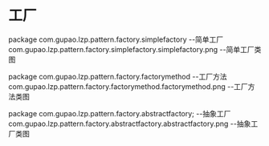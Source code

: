 # 工厂 
package com.gupao.lzp.pattern.factory.simplefactory                       --简单工厂
com.gupao.lzp.pattern.factory.simplefactory.simplefactory.png               --简单工厂类图

package com.gupao.lzp.pattern.factory.factorymethod                                 --工厂方法
com.gupao.lzp.pattern.factory.factorymethod.factorymethod.png               --工厂方法类图        
        
package com.gupao.lzp.pattern.factory.abstractfactory;                              --抽象工厂
 com.gupao.lzp.pattern.factory.abstractfactory.abstractfactory.png   --抽象工厂类图
